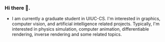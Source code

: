 ### Hi there 👋.
+ I am currently a graduate student in UIUC-CS. I'm interested in graphics, computer vision, and artificial intelligence related projects. Typically, I'm interested in physics simulation, computer animation, differentiable rendering, inverse rendering and some related topics.







<!--
**shigon255/shigon255** is a ✨ _special_ ✨ repository because its `README.md` (this file) appears on your GitHub profile.

Here are some ideas to get you started:

- 🔭 I’m currently working on ...
- 🌱 I’m currently learning ...
- 👯 I’m looking to collaborate on ...
- 🤔 I’m looking for help with ...
- 💬 Ask me about ...
- 📫 How to reach me: ...
- 😄 Pronouns: ...
- ⚡ Fun fact: ...
-->
